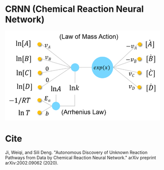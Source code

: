 # CRNN (Chemical Reaction Neural Network)

![CRNN_TOC](./assets/CRNN_TOC.png)

# Cite
Ji, Weiqi, and Sili Deng. "Autonomous Discovery of Unknown Reaction Pathways from Data by Chemical Reaction Neural Network." arXiv preprint arXiv:2002.09062 (2020).
